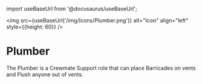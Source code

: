 import useBaseUrl from '@docusaurus/useBaseUrl';

<img src={useBaseUrl('/img/Icons/Plumber.png')} alt="Icon" align="left" style={{height: 60}} />
# Plumber

The Plumber is a Crewmate Support role that can place Barricades on vents and Flush anyone out of vents.
